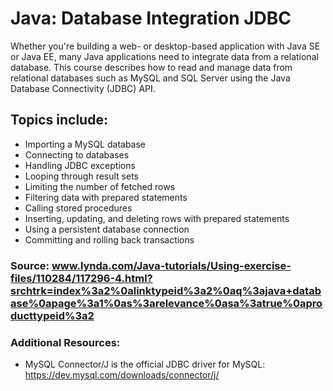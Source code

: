 # Java: Database Integration JDBC

Whether you're building a web- or desktop-based application with Java SE or Java EE, many Java applications need to integrate data from a relational database. This course describes how to read and manage data from relational databases such as MySQL and SQL Server using the Java Database Connectivity (JDBC) API.

## Topics include:
- Importing a MySQL database
- Connecting to databases
- Handling JDBC exceptions
- Looping through result sets
- Limiting the number of fetched rows
- Filtering data with prepared statements
- Calling stored procedures
- Inserting, updating, and deleting rows with prepared statements
- Using a persistent database connection
- Committing and rolling back transactions

### Source: www.lynda.com/Java-tutorials/Using-exercise-files/110284/117296-4.html?srchtrk=index%3a2%0alinktypeid%3a2%0aq%3ajava+database%0apage%3a1%0as%3arelevance%0asa%3atrue%0aproducttypeid%3a2

### Additional Resources:
- MySQL Connector/J is the official JDBC driver for MySQL: https://dev.mysql.com/downloads/connector/j/
